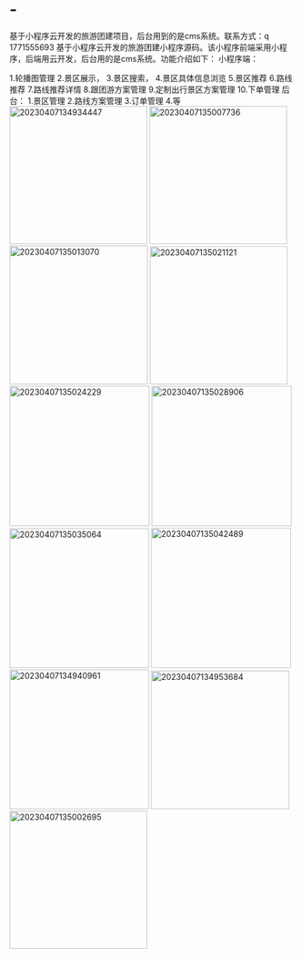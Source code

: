 # -
基于小程序云开发的旅游团建项目，后台用到的是cms系统。联系方式：q 1771555693
基于小程序云开发的旅游团建小程序源码。该小程序前端采用小程序，后端用云开发，后台用的是cms系统。功能介绍如下：
小程序端：

1.轮播图管理
2.景区展示，
3.景区搜索，
4.景区具体信息浏览
5.景区推荐
6.路线推荐
7.路线推荐详情
8.跟团游方案管理
9.定制出行景区方案管理
10.下单管理
后台：
1.景区管理
2.路线方案管理
3.订单管理
4.等
<img width="242" alt="20230407134934447" src="https://github.com/Wepre/-/assets/70182776/c709b08f-e897-4b06-8641-dca71fc9adb4">
<img width="242" alt="20230407135007736" src="https://github.com/Wepre/-/assets/70182776/1adaed41-25a7-4e7b-bb16-4c7c2def96cc">
<img width="243" alt="20230407135013070" src="https://github.com/Wepre/-/assets/70182776/62c54982-7c39-4e1d-a241-196006b3ff05">
<img width="242" alt="20230407135021121" src="https://github.com/Wepre/-/assets/70182776/0633a895-da58-4e52-b37c-76c64244cdd9">
<img width="246" alt="20230407135024229" src="https://github.com/Wepre/-/assets/70182776/9134db6e-9038-4201-b83f-1a41796da8b5">
<img width="246" alt="20230407135028906" src="https://github.com/Wepre/-/assets/70182776/7f237b64-85f1-4394-b3c7-d444a1e050d2">
<img width="245" alt="20230407135035064" src="https://github.com/Wepre/-/assets/70182776/fe64f2c4-545a-4b02-8b83-1fffe11822b5">
<img width="246" alt="20230407135042489" src="https://github.com/Wepre/-/assets/70182776/ee2738b0-524f-4b09-8c4f-69cd6faf8e49">
<img width="245" alt="20230407134940961" src="https://github.com/Wepre/-/assets/70182776/ea020546-1065-4696-a41b-4844913ad87b">
<img width="243" alt="20230407134953684" src="https://github.com/Wepre/-/assets/70182776/72ed0dcc-5a78-4f02-ba58-76bac928c13c">
<img width="242" alt="20230407135002695" src="https://github.com/Wepre/-/assets/70182776/bb39ac63-0279-4781-b7ef-afdb5e98d98b">
